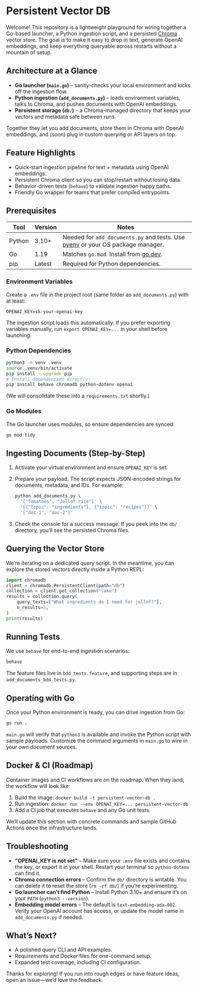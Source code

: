 # Persistent Vector DB

Welcome! This repository is a lightweight playground for wiring together a Go-based launcher, a Python ingestion script, and a persisted [Chroma](https://www.trychroma.com/) vector store. The goal is to make it easy to drop in text, generate OpenAI embeddings, and keep everything queryable across restarts without a mountain of setup.

## Architecture at a Glance

- **Go launcher (`main.go`)** – sanity-checks your local environment and kicks off the ingestion flow.
- **Python ingestion (`add_documents.py`)** – loads environment variables, talks to Chroma, and pushes documents with OpenAI embeddings.
- **Persistent storage (`db/`)** – a Chroma-managed directory that keeps your vectors and metadata safe between runs.

Together they let you add documents, store them in Chroma with OpenAI embeddings, and (soon) plug in custom querying or API layers on top.

## Feature Highlights

- Quick-start ingestion pipeline for text + metadata using OpenAI embeddings.
- Persistent Chroma client so you can stop/restart without losing data.
- Behavior-driven tests (`behave`) to validate ingestion happy paths.
- Friendly Go wrapper for teams that prefer compiled entrypoints.

## Prerequisites

| Tool | Version | Notes |
| --- | --- | --- |
| Python | 3.10+ | Needed for `add_documents.py` and tests. Use [pyenv](https://github.com/pyenv/pyenv) or your OS package manager.
| Go | 1.19 | Matches `go.mod`. Install from [go.dev](https://go.dev/dl/).
| pip | Latest | Required for Python dependencies.

### Environment Variables

Create a `.env` file in the project root (same folder as `add_documents.py`) with at least:

```env
OPENAI_KEY=sk-your-openai-key
```

The ingestion script loads this automatically. If you prefer exporting variables manually, run `export OPENAI_KEY=...` in your shell before launching.

### Python Dependencies

```bash
python3 -m venv .venv
source .venv/bin/activate
pip install --upgrade pip
# Install dependencies directly:
pip install behave chromadb python-dotenv openai
```

(We will consolidate these into a `requirements.txt` shortly.)

### Go Modules

The Go launcher uses modules, so ensure dependencies are synced:

```bash
go mod tidy
```

## Ingesting Documents (Step-by-Step)

1. Activate your virtual environment and ensure `OPENAI_KEY` is set.
2. Prepare your payload. The script expects JSON-encoded strings for documents, metadata, and IDs. For example:

   ```bash
   python add_documents.py \
     '["Tomatoes", "Jollof rice"]' \
     '[{"topic": "ingredients"}, {"topic": "recipes"}]' \
     '["doc-1", "doc-2"]'
   ```

3. Check the console for a success message. If you peek into the `db/` directory, you’ll see the persisted Chroma files.

## Querying the Vector Store

We’re iterating on a dedicated query script. In the meantime, you can explore the stored vectors directly inside a Python REPL:

```python
import chromadb
client = chromadb.PersistentClient(path="db")
collection = client.get_collection("lake")
results = collection.query(
    query_texts=["What ingredients do I need for jollof?"],
    n_results=3,
)
print(results)
```

## Running Tests

We use `behave` for end-to-end ingestion scenarios:

```bash
behave
```

The feature files live in `bdd_tests.feature`, and supporting steps are in `add_documents_bdd_tests.py`.

## Operating with Go

Once your Python environment is ready, you can drive ingestion from Go:

```bash
go run .
```

`main.go` will verify that `python3` is available and invoke the Python script with sample payloads. Customize the command arguments in `main.go` to wire in your own document sources.

## Docker & CI (Roadmap)

Container images and CI workflows are on the roadmap. When they land, the workflow will look like:

1. Build the image: `docker build -t persistent-vector-db .`
2. Run ingestion: `docker run --env OPENAI_KEY=... persistent-vector-db`
3. Add a CI job that executes `behave` and any Go unit tests.

We’ll update this section with concrete commands and sample GitHub Actions once the infrastructure lands.

## Troubleshooting

- **"OPENAI_KEY is not set"** – Make sure your `.env` file exists and contains the key, or export it in your shell. Restart your terminal so `python-dotenv` can find it.
- **Chroma connection errors** – Confirm the `db/` directory is writable. You can delete it to reset the store (`rm -rf db/`) if you’re experimenting.
- **Go launcher can’t find Python** – Install Python 3.10+ and ensure it’s on your `PATH` (`python3 --version`).
- **Embedding model errors** – The default is `text-embedding-ada-002`. Verify your OpenAI account has access, or update the model name in `add_documents.py` if needed.

## What’s Next?

- A polished query CLI and API examples.
- Requirements and Docker files for one-command setup.
- Expanded test coverage, including CI configuration.

Thanks for exploring! If you run into rough edges or have feature ideas, open an issue—we’d love the feedback.
